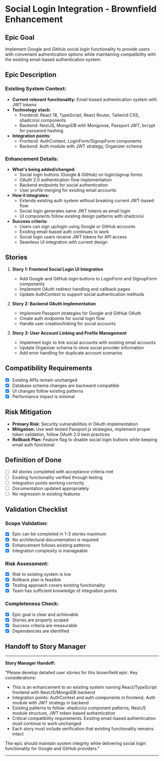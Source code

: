 # Social Login Integration - Brownfield Enhancement

## Epic Goal
Implement Google and GitHub social login functionality to provide users with convenient authentication options while maintaining compatibility with the existing email-based authentication system.

## Epic Description

### Existing System Context:
- **Current relevant functionality:** Email-based authentication system with JWT tokens
- **Technology stack:** 
  - Frontend: React 18, TypeScript, React Router, Tailwind CSS, shadcn/ui components
  - Backend: NestJS, MongoDB with Mongoose, Passport JWT, bcrypt for password hashing
- **Integration points:** 
  - Frontend: AuthContext, LoginForm/SignupForm components
  - Backend: Auth module with JWT strategy, Organizer schema

### Enhancement Details:
- **What's being added/changed:** 
  - Social login buttons (Google & GitHub) on login/signup forms
  - OAuth 2.0 authentication flow implementation
  - Backend endpoints for social authentication
  - User profile merging for existing email accounts
- **How it integrates:** 
  - Extends existing auth system without breaking current JWT-based flow
  - Social login generates same JWT tokens as email login
  - UI components follow existing design patterns with shadcn/ui
- **Success criteria:** 
  - Users can sign up/login using Google or GitHub accounts
  - Existing email-based auth continues to work
  - Social login users receive JWT tokens for API access
  - Seamless UI integration with current design

## Stories

1. **Story 1: Frontend Social Login UI Integration**
   - Add Google and GitHub login buttons to LoginForm and SignupForm components
   - Implement OAuth redirect handling and callback pages
   - Update AuthContext to support social authentication methods

2. **Story 2: Backend OAuth Implementation**
   - Implement Passport strategies for Google and GitHub OAuth
   - Create auth endpoints for social login flow
   - Handle user creation/linking for social accounts

3. **Story 3: User Account Linking and Profile Management**
   - Implement logic to link social accounts with existing email accounts
   - Update Organizer schema to store social provider information
   - Add error handling for duplicate account scenarios

## Compatibility Requirements

- [x] Existing APIs remain unchanged
- [x] Database schema changes are backward compatible
- [x] UI changes follow existing patterns
- [x] Performance impact is minimal

## Risk Mitigation

- **Primary Risk:** Security vulnerabilities in OAuth implementation
- **Mitigation:** Use well-tested Passport.js strategies, implement proper token validation, follow OAuth 2.0 best practices
- **Rollback Plan:** Feature flag to disable social login buttons while keeping email auth functional

## Definition of Done

- [ ] All stories completed with acceptance criteria met
- [ ] Existing functionality verified through testing
- [ ] Integration points working correctly
- [ ] Documentation updated appropriately
- [ ] No regression in existing features

## Validation Checklist

### Scope Validation:
- [x] Epic can be completed in 1-3 stories maximum
- [x] No architectural documentation is required
- [x] Enhancement follows existing patterns
- [x] Integration complexity is manageable

### Risk Assessment:
- [x] Risk to existing system is low
- [x] Rollback plan is feasible
- [x] Testing approach covers existing functionality
- [x] Team has sufficient knowledge of integration points

### Completeness Check:
- [x] Epic goal is clear and achievable
- [x] Stories are properly scoped
- [x] Success criteria are measurable
- [x] Dependencies are identified

## Handoff to Story Manager

---

**Story Manager Handoff:**

"Please develop detailed user stories for this brownfield epic. Key considerations:

- This is an enhancement to an existing system running React/TypeScript frontend with NestJS/MongoDB backend
- Integration points: AuthContext and auth components in frontend, Auth module with JWT strategy in backend
- Existing patterns to follow: shadcn/ui component patterns, NestJS module structure, JWT token-based authentication
- Critical compatibility requirements: Existing email-based authentication must continue to work unchanged
- Each story must include verification that existing functionality remains intact

The epic should maintain system integrity while delivering social login functionality for Google and GitHub providers."

---